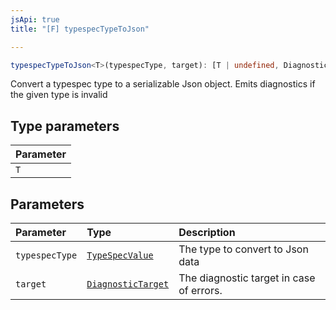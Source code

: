 ```yaml
---
jsApi: true
title: "[F] typespecTypeToJson"

---
```

```ts
typespecTypeToJson<T>(typespecType, target): [T | undefined, Diagnostic[]]
```

Convert a typespec type to a serializable Json object.
Emits diagnostics if the given type is invalid

## Type parameters

| Parameter |
| :------ |
| `T` |

## Parameters

| Parameter | Type | Description |
| :------ | :------ | :------ |
| `typespecType` | [`TypeSpecValue`](../type-aliases/TypeSpecValue.md) | The type to convert to Json data |
| `target` | [`DiagnosticTarget`](../type-aliases/DiagnosticTarget.md) | The diagnostic target in case of errors. |
